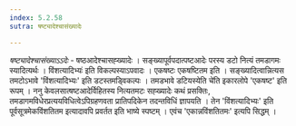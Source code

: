 ```yaml
---
index: 5.2.58
sutra: षष्ट्यादेश्चासंख्यादेः

---
```

_षष्ट्यादेश्चासंख्याऽ‌ऽदेः_ - षष्ठआदेश्चासह्ख्यादेः । सङ्ख्यापूर्वपदात्पष्टआदेः परस्य डटो नित्यं तमडागमः स्यादित्यर्थः । विंशत्यादिभ्यः॑ इति विकल्पस्याऽपवादः । एकषष्टः एकषष्टितम इति । सङ्ख्यादित्वान्नित्यस तमटोऽभावे 'विंशत्यादिभ्यः' इति डटस्तमड्विकल्पः । तमडभावे डटियस्येति चे॑ति इकारलोपे 'एकषष्ट' इति रूपम् । ननु केवलसात्षष्टआदेर्विहितस्य नित्यतमटः सह्ख्यादेः कथं प्रसक्तिः, तमडागमविधेरप्रत्ययविधित्वेऽपिग्रहणवता प्रातिपदिकेन तदन्तविधिं ज्ञापयति । तेन 'विंशत्यादिभ्यः' इति पूर्वसूत्रमेकविंशतितम इत्यादावपि प्रवर्तत इति भाष्ये स्पष्टम् । एवंच 'एकान्नविंशतितमः' इत्यपि सिद्धम् । 